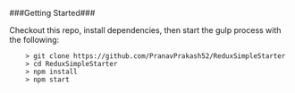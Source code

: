

###Getting Started###

Checkout this repo, install dependencies, then start the gulp process with the following:

```
	> git clone https://github.com/PranavPrakash52/ReduxSimpleStarter
	> cd ReduxSimpleStarter
	> npm install
	> npm start
```
```
